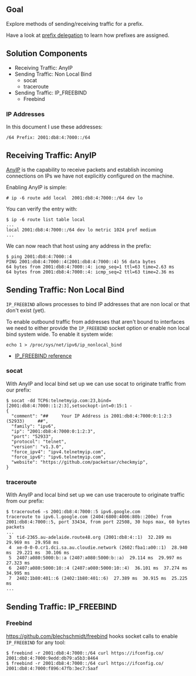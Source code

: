 ## Goal

Explore methods of sending/receiving traffic for a prefix.

Have a look at [prefix delegation](../../routing/prefix_delegation/README.md)
to learn how prefixes are assigned.

## Solution Components

*  Receiving Traffic: AnyIP
*  Sending Traffic: Non Local Bind
   *  socat
   *  traceroute
*  Sending Traffic: IP_FREEBIND
   *  Freebind

### IP Addresses

In this document I use these addresses:

```
/64 Prefix: 2001:db8:4:7000::/64
```

## Receiving Traffic: AnyIP

[AnyIP](https://git.kernel.org/pub/scm/linux/kernel/git/torvalds/linux.git)
is the capability to receive packets and establish incoming connections
on IPs we have not explicitly configured on the machine.

Enabling AnyIP is simple:

```
# ip -6 route add local  2001:db8:4:7000::/64 dev lo
```

You can verify the entry with:

```
$ ip -6 route list table local
...
local 2001:db8:4:7000::/64 dev lo metric 1024 pref medium
...
```

We can now reach that host using any address in the prefix:

```
$ ping 2001:db8:4:7000::4
PING 2001:db8:4:7000::4(2001:db8:4:7000::4) 56 data bytes
64 bytes from 2001:db8:4:7000::4: icmp_seq=1 ttl=63 time=2.63 ms
64 bytes from 2001:db8:4:7000::4: icmp_seq=2 ttl=63 time=2.36 ms
```

## Sending Traffic: Non Local Bind

`IP_FREEBIND` allows processes to bind IP addresses that are non local
or that don't exist (yet).

To enable outbound traffic from addresses that aren't bound to interfaces
we need to either provide the `IP_FREEBIND` socket option or enable non
local bind system wide.  To enable it system wide:

```
echo 1 > /proc/sys/net/ipv6/ip_nonlocal_bind
```

*  [IP_FREEBIND reference](https://man7.org/linux/man-pages/man7/ip.7.html)

### socat

With AnyIP and local bind set up we can use socat to originate traffic from our prefix:

```
$ socat -dd TCP6:telnetmyip.com:23,bind=[2001:db8:4:7000::1:2:3],setsockopt-int=0:15:1 -
{
  "comment": "##     Your IP Address is 2001:db8:4:7000:0:1:2:3 (52933)     ##",
  "family": "ipv6",
  "ip": "2001:db8:4:7000:0:1:2:3",
  "port": "52933",
  "protocol": "telnet",
  "version": "v1.3.0",
  "force_ipv4": "ipv4.telnetmyip.com",
  "force_ipv6": "ipv6.telnetmyip.com",
  "website": "https://github.com/packetsar/checkmyip",
}
```

### traceroute

With AnyIP and local bind set up we can use traceroute to originate traffic from our prefix:

```
$ traceroute6 -s 2001:db8:4:7000::5 ipv6.google.com
traceroute to ipv6.l.google.com (2404:6800:4006:80b::200e) from 2001:db8:4:7000::5, port 33434, from port 22508, 30 hops max, 60 bytes packets
...
 3  tid-2365.au-adelaide.route48.org (2001:db8:4::1)  32.289 ms  29.969 ms  29.958 ms 
 4  xe-0-0-0.cr1.dci.sa.au.cloudie.network (2602:fba1:a00::1)  28.940 ms  29.221 ms  30.106 ms 
 5  2407:a080:5000:b::a (2407:a080:5000:b::a)  29.114 ms  29.997 ms  27.323 ms 
 6  2407:a080:5000:10::4 (2407:a080:5000:10::4)  36.101 ms  37.274 ms  34.995 ms 
 7  2402:1b80:401::6 (2402:1b80:401::6)  27.389 ms  30.915 ms  25.225 ms 
...
```

## Sending Traffic: IP_FREEBIND

### Freebind

https://github.com/blechschmidt/freebind hooks socket calls to enable `IP_FREEBIND`
for any tool:

```
$ freebind -r 2001:db8:4:7000::/64 curl https://ifconfig.co/
2001:db8:4:7000:9edd:db79:a5b3:8464
$ freebind -r 2001:db8:4:7000::/64 curl https://ifconfig.co/
2001:db8:4:7000:f896:47fb:3ec7:5aaf
```



